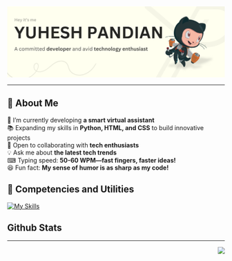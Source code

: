 <div align="center">
  <img src="Github-Banner.png" alt="Profile Banner">
</div>

---

## 🚀 About Me

🤖 I’m currently developing **a smart virtual assistant**  
📚 Expanding my skills in **Python, HTML, and CSS** to build innovative projects  
🤝 Open to collaborating with **tech enthusiasts**  
💡 Ask me about **the latest tech trends**  
⌨ Typing speed: **50-60 WPM—fast fingers, faster ideas!**  
😆 Fun fact: **My sense of humor is as sharp as my code!** 



 ## 🧰 Competencies and Utilities
[![My Skills](https://skillicons.dev/icons?i=python,html,css,markdown,git,github,vscode,pycharm,sublime,replit,notion)]()

## Github Stats
---

<img align="right" src="https://komarev.com/ghpvc/?username=YuheshPandian&style=flat&color=111111&abbreviated=true" height="23px">
